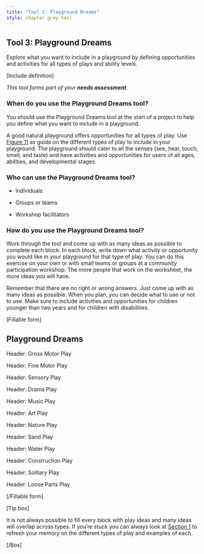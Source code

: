 ```yaml
---
title: "Tool 3: Playground Dreams"
style: chapter grey tool
---
```


## Tool 3: Playground Dreams



Explore what you want to include in a playground by defining opportunities and activities for all types of plays and ability levels.



\[Include definition\]



*This tool forms part of your **needs assessment**.*



### When do you use the Playground Dreams tool?

You should use the Playground Dreams tool at the start of a project to help you define what you want to include in a playground.

A good natural playground offers opportunities for all types of play. Use [<span class="underline">Figure 11](http://01.html#figure-11) as guide on the different types of play to include in your playground. The playground should cater to all the senses (see, hear, touch, smell, and taste) and have activities and opportunities for users of all ages, abilities, and developmental stages.



### Who can use the Playground Dreams tool?

-   Individuals

-   Groups or teams

-   Workshop facilitators



### How do you use the Playground Dreams tool?

Work through the tool and come up with as many ideas as possible to complete each block. In each block, write down what activity or opportunity you would like in your playground for that type of play. You can do this exercise on your own or with small teams or groups at a community participation workshop. The more people that work on the worksheet, the more ideas you will have.

Remember that there are no right or wrong answers. Just come up with as many ideas as possible. When you plan, you can decide what to use or not to use. Make sure to include activities and opportunities for children younger than two years and for children with disabilities.



\[Fillable form\]

## Playground Dreams



Header: Gross Motor Play



Header: Fine Motor Play



Header: Sensory Play



Header: Drama Play



Header: Music Play



Header: Art Play



Header: Nature Play



Header: Sand Play



Header: Water Play



Header: Construction Play



Header: Solitary Play



Header: Loose Parts Play



\[/Fillable form\]



\[Tip box\]

It is not always possible to fill every block with play ideas and many ideas will overlap across types. If you’re stuck you can always look at [<span class="underline">Section 1](http://01.html#figure-11) to refresh your memory on the different types of play and examples of each.

\[/Box\]